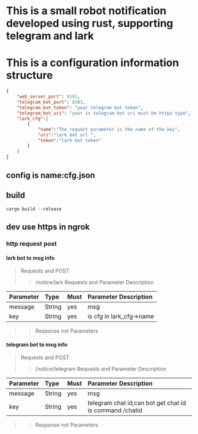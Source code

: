 # This is a small robot notification developed using rust, supporting telegram and lark

# This is a configuration information structure

```json
{
    "web_server_port": 9191,
    "telegram_bot_port": 8383,
    "telegram_bot_token": "your telegram bot token",
    "telegram_bot_uri": "your is telegram bot uri must be https type",
    "lark_cfg":[
        {
            "name":"The request parameter is the name of the key",
            "uri":"lark bot url ",
            "token":"lark bot token"
        }
    ]
}
```

## config is name:cfg.json

## build
```env
cargo build --release
```


## dev use https in ngrok

### http request post

#### lark bot to msg info

> Requests and POST
>> /notice/lark
>> Requests and Parameter Description

| Parameter      |     Type |     Must |   Parameter Description   |
| :-------- | :--------| :------ | :------ |
| message|  String|  yes|  msg |
| key|  String|   yes| is cfg in lark_cfg->name |

>> Response not Parameters

#### telegram bot to msg info

> Requests and POST
>> /notice/telegram
>> Requests and Parameter Description

| Parameter      |     Type |     Must |   Parameter Description   |
| :-------- | :--------| :------ | :------ |
| message|  String|  yes|  msg |
| key|  String|   yes| telegram chat id,can bot get chat id is command /chatid |

>> Response not Parameters


